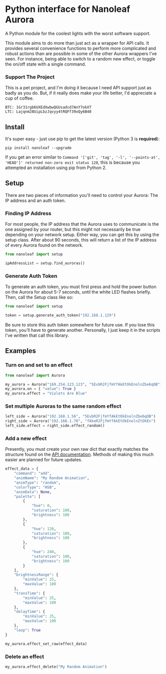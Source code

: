 # Python interface for Nanoleaf Aurora #

A Python module for the coolest lights with the worst software support.

This module aims to do more than just act as a wrapper for API calls. It provides several convenience functions to perform more complicated and robust actions than are possible in some of the other Aurora wrappers I've seen. For instance, being able to switch to a random new effect, or toggle the on/off state with a single command.


### Support The Project ###

This is a pet project, and I'm doing it because I need API support just as badly as you do. But, if it really does make your life better, I'd appreciate a cup of coffee.
```
BTC: 1Gr31rgb6UXEdXwbwQGUsadcd7AnY7okXT
LTC: Lajqnm28UipLbzJqvyy4tRQFf39xQy6B48
```

## Install ##

It's super easy - just use pip to get the latest version (Python 3 is **required**):

```
pip install nanoleaf --upgrade
```

If you get an error similar to `Command '['git', 'tag', '-l', '--points-at', 'HEAD']' returned non-zero exit status 128`, this is because you attempted an installation using pip from Python 2.

## Setup ##

There are two pieces of information you'll need to control your Aurora: The IP address and an auth token.

### Finding IP Address ###

For most people, the IP address that the Aurora uses to communicate is the one assigned by your router, but this might not necessarily be true depending on your network setup. Either way, you can get this by using the setup class.
After about 90 seconds, this will return a list of the IP address of every Aurora found on the network.

```python
from nanoleaf import setup

ipAddressList = setup.find_auroras()
```

### Generate Auth Token ###

To generate an auth token, you must first press and hold the power button on the Aurora for about 5-7 seconds, until the white LED flashes briefly. Then, call the Setup class like so:

```python
from nanoleaf import setup

token = setup.generate_auth_token("192.168.1.129")
```

Be sure to store this auth token somewhere for future use. If you lose this token, you'll have to generate another. Personally, I just keep it in the scripts I've written that call this library. 

## Examples ##

### Turn on and set to an effect ###

```python
from nanoleaf import Aurora

my_aurora = Aurora("169.254.123.123", "5EvbR2FjfmYfAkEtOkEnolnZbe6qOB")
my_aurora.on = { "value": True }
my_aurora.effect = "Violets Are Blue"
```

### Set multiple Auroras to the same random effect ###

```python
left_side = Aurora("192.168.1.56", "5EvbR2FjfmYfAkEtOkEnolnZbe6qOB")
right_side = Aurora("192.168.1.78", "fAkeR2FjfmYfAkEtOkEnolnZtOkEn")
left_side.effect = right_side.effect_random()
```

### Add a new effect ###

Presently, you must create your own raw dict that exactly matches the structure found on the [API documentation](http://forum.nanoleaf.me/docs/openapi#_e5qyi8m8u68). Methods of making this much easier are planned for future updates.

``` python
effect_data = {
    "command": "add",
    "animName": "My Random Animation",
    "animType": "random",
    "colorType": "HSB",
    "animData": None,
    "palette": [
        {
            "hue": 0,
            "saturation": 100,
            "brightness": 100
        },
        {
            "hue": 120,
            "saturation": 100,
            "brightness": 100
        },
        {
            "hue": 240,
            "saturation": 100,
            "brightness": 100
        }
    ],
    "brightnessRange": {
        "minValue": 25,
        "maxValue": 100
    },
    "transTime": {
        "minValue": 25,
        "maxValue": 100
    },
    "delayTime": {
        "minValue": 25,
        "maxValue": 100
    },
    "loop": True
}

my_aurora.effect_set_raw(effect_data)
```

### Delete an effect ###

``` python
my_aurora.effect_delete("My Random Animation")
```
